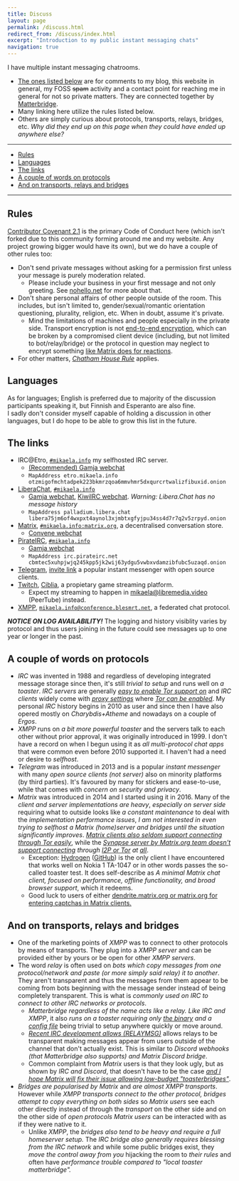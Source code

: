 ```yaml
---
title: Discuss
layout: page
permalink: /discuss.html
redirect_from: /discuss/index.html
excerpt: "Introduction to my public instant messaging chats"
navigation: true
---
```


I have multiple instant messaging chatrooms.

- [The ones listed below](#the-links) are for comments to my blog, this website in general, my FOSS <s>spam</s> activity and a contact point for reaching me in general for not so private matters. They are connected together by [Matterbridge](https://github.com/42wim/matterbridge/#matterbridge).
- Many linking here utilize the rules listed below.
- Others are simply curious about protocols, transports, relays, bridges, etc. _Why did they end up on this page when they could have ended up anywhere else?_

---

<!-- editorconfig-checker-disable -->
<!-- prettier-ignore-start -->

<!-- START doctoc generated TOC please keep comment here to allow auto update -->
<!-- DON'T EDIT THIS SECTION, INSTEAD RE-RUN doctoc TO UPDATE -->

- [Rules](#rules)
- [Languages](#languages)
- [The links](#the-links)
- [A couple of words on protocols](#a-couple-of-words-on-protocols)
- [And on transports, relays and bridges](#and-on-transports-relays-and-bridges)

<!-- END doctoc generated TOC please keep comment here to allow auto update -->

<!-- prettier-ignore-end -->
<!-- editorconfig-checker-enable -->

---

## Rules

[Contributor Covenant 2.1](https://www.contributor-covenant.org/version/2/1/code_of_conduct/) is the primary Code of Conduct here (which isn't forked due to this community forming around me and my website. Any project growing bigger would have its own), but we do have a couple of other rules too:

- Don't send private messages without asking for a permission first unless your message is purely moderation related.
  - Please include your business in your first message and not only greeting. See [nohello.net](https://nohello.net) for more about that.
- Don't share personal affairs of other people outside of the room. This includes, but isn't limited to, gender/sexual/romantic orientation questioning, plurality, religion, etc. When in doubt, assume it's private.
  - Mind the limitations of machines and people especially in the private side. Transport encryption is not [end-to-end encryption](https://en.wikipedia.org/wiki/End-to-end_encryption), which can be broken by a compromised client device (including, but not limited to bot/relay/bridge) or the protocol in question may neglect to encrypt something [like Matrix does for reactions](https://github.com/matrix-org/matrix-spec/issues/660).
- For other matters, [_Chatham House Rule_](https://www.chathamhouse.org/about-us/chatham-house-rule) applies.

## Languages

As for languages; English is preferred due to majority of the discussion
participants speaking it, but Finnish and Esperanto are also fine.<br> I sadly
don't consider myself capable of holding a discussion in other languages, but
I do hope to be able to grow this list in the future.

## The links

- IRC@Etro, [`#mikaela.info`](ircs://etro.mikaela.info:6697/#mikaela.info)
  my selfhosted IRC server.
  - [(Recommended) Gamja webchat](https://irc.etro.mikaela.info/#mikaela.info)
  - `MapAddress etro.mikaela.info otzmigofmchtadpek223bkmrzqoa6mmvhmr5dxqurcrtwalizfibuxid.onion`
- [LiberaChat], [`#mikaela.info`](ircs://irc.libera.chat:6697/#mikaela.info)
  - [Gamja webchat](https://web.libera.chat/gamja/#mikaela.info), [KiwiIRC webchat](https://web.libera.chat/#mikaela.info). _Warning: Libera.Chat has no message history_
  - `MapAddress palladium.libera.chat libera75jm6of4wxpxt4aynol3xjmbtxgfyjpu34ss4d7r7q2v5zrpyd.onion`
- [Matrix], [`#mikaela.info:matrix.org`](matrix:roomid/ruWhXaXgrPjaSSecvb:matrix.org?action=join&via=matrix.org&via=tedomum.net&via=the-apothecary.club),
  a decentralised conversation store.
  - [Convene webchat](https://letsconvene.im/app/#/join/%23mikaela.info:matrix.org)
- [PirateIRC], [`#mikaela.info`](ircs://irc.pirateirc.net:6697/#mikaela.info)
  - [Gamja webchat](https://webchat.pirateirc.net/)
  - `MapAddress irc.pirateirc.net cbmtec5xuhpjwjq245kpp5jk2wij63ydgu5vwbxvdamzibfubc5uzaqd.onion`
- [Telegram], [invite link](https://t.me/joinchat/OEuthjzmg60xNzA0) a
  popular instant messenger with open source clients.
- [Twitch], [Ciblia](https://twitch.tv/Ciblia), a propietary game streaming
  platform.
  - Expect my streaming to happen in [mikaela@libremedia.video](https://libremedia.video/accounts/mikaela/)
    (PeerTube) instead.
- [XMPP], [`mikaela.info@conference.blesmrt.net`](xmpp:mikaela.info@conference.blesmrt.net?join),
  a federated chat protocol.

[ergochat]: https://ergo.chat/
[liberachat]: https://libera.chat/
[nixnet irc]: https://docs.nixnet.services/IRC
[matrix]: https://matrix.org/
[pirateirc]: https://pirateirc.net/
[telegram]: https://telegram.org/
[twitch]: https://twitch.tv/
[xmpp]: https://xmpp.org/

**_NOTICE ON LOG AVAILABILITY!_** The logging and history visiblity varies by protocol and thus
users joining in the future could see messages up to one year or longer in the
past.

## A couple of words on protocols

- _IRC_ was invented in 1988 and regardless of developing integrated message
  storage since then, it's still _trivial to setup_ and runs well on _a toaster_.
  _IRC servers_ are generally _[easy to enable Tor support on](https://github.com/ergochat/ergo/blob/master/docs/MANUAL.md#tor)_ and _IRC clients_
  widely come with _[proxy settings](https://hexchat.readthedocs.io/en/latest/tips.html#tor)_ where _[Tor can be enabled](https://weechat.org/files/doc/stable/weechat_user.en.html#irc_tor_sasl)_. My personal
  _IRC_ history begins in 2010 as user and since then I have also opered
  mostly on _Charybdis+Atheme_ and nowadays on a couple of _Ergos_.
- _XMPP_ runs on _a bit more powerful toaster_ and the servers talk to each other
  without prior approval, it was originally introduced in 1999. I don't have
  a record on when I begun using it as _all multi-protocol chat apps_ that were
  common even before 2010 supported it. I haven't had a need or desire to _selfhost_.
- _Telegram_ was introduced in 2013 and is a popular _instant messenger_ with
  many _open source clients (not server)_ also on minority platforms (by third
  parties). It's favoured by many for stickers and ease-to-use, while that
  comes with _concern on security and privacy_.
- _Matrix_ was introduced in 2014 and I started using it in 2016. Many of the
  _client and server implementations are heavy_, _especially on server side_ requiring what to outside looks
  like _a constant maintenance_ to deal with the _implementation performance issues_,
  _I am not interested in even trying to selfhost a Matrix (home)server and bridges
  until the situation significantly improves_. _[Matrix clients also seldom support connecting through Tor easily](https://github.com/vector-im/element-meta/issues/200)_,
  while the _[Synapse server by Matrix.org team doesn't support connecting](https://github.com/matrix-org/synapse/issues/5152) through [I2P or Tor](https://github.com/matrix-org/synapse/issues/5455) at [all](https://github.com/matrix-org/synapse/issues/7088)_.
  - Exception: [Hydrogen](https://hydrogen.element.io) ([GitHub](https://github.com/vector-im/hydrogen-web))
    is the only client I have encountered that works well on Nokia 1 TA-1047
    or in other words passes the so-called toaster test. It does self-describe
    as _A minimal Matrix chat client, focused on performance, offline
    functionality, and broad browser support_, which it redeems.
  - Good luck to users of either [dendrite.matrix.org or matrix.org for entering captchas in Matrix clients.](https://github.com/matrix-org/matrix.org/issues/1314)

## And on transports, relays and bridges

- One of the marketing points of _XMPP_ was to connect to other protocols by
  means of transports. They plug into a _XMPP server_ and can be provided either
  by yours or be open for other _XMPP servers_.
- The word _relay_ is often used on _bots which copy messages from one protocol/network
  and paste (or more simply said relay) it to another_. They aren't transparent and thus the
  messages from them appear to be coming from bots beginning with the message
  sender instead of being completely transparent. This is what is _commonly
  used on IRC to connect to other IRC networks or protocols_.
  - _Matterbridge regardless of the name acts like a relay. Like IRC and XMPP_,
    it also _runs on a toaster requiring only [the binary](https://github.com/42wim/matterbridge/releases)
    and a [config file](https://gitea.blesmrt.net/mikaela/gist/src/branch/master/irc/matterbridge/matterbridge-example.toml)_
    being trivial to setup anywhere quickly or move around.
  - _[Recent IRC development allows (RELAYMSG)](https://github.com/ircv3/ircv3-specifications/pull/417)_
    allows relays to be transparent making messages appear from users outside
    of the channel that don't actually exist. This is similar to _Discord webhooks
    (that Matterbridge also supports) and Matrix Discord bridge_.
  - Common complaint from _Matrix_ users is that they look ugly, but as shown
    by _IRC and Discord_, that doesn't have to be the case
    _[and I hope Matrix will fix their issue allowing low-budget "toasterbridges"](https://github.com/matrix-org/matrix-spec/issues/840)_.
- _Bridges are popularised by Matrix_ and _are almost XMPP transports_. However
  while _XMPP transports connect to the other protocol, bridges attempt to
  copy everything on both sides_ so _Matrix users_ see each other directly instead
  of through the _transport_ on the other side and on the other side of _open protocols_
  _Matrix users_ can be interacted with as if they were native to it.
  - Unlike _XMPP_, the _bridges also tend to be heavy and require a full homeserver
    setup._ The _IRC bridge also generally requires blessing from the IRC network_
    and while some public bridges exist, they _move the control away from you_
    hijacking the room to _their rules_ and often have _performance trouble
    compared to "local toaster matterbridge"._
